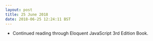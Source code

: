 ```yaml
---
layout: post
title: 25 June 2018 
date: 2018-06-25 12:24:11 BST
---
```

+ Continued reading through Eloquent JavaScript 3rd Edition Book.
